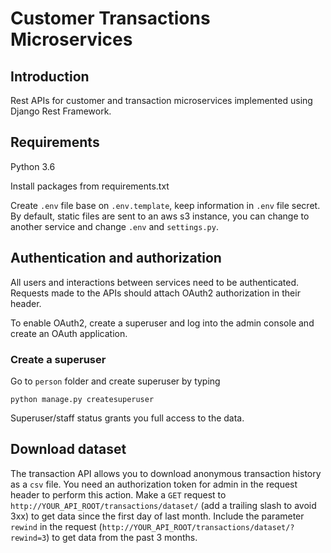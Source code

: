 # Customer Transactions Microservices

## Introduction
Rest APIs for customer and transaction microservices implemented using
Django Rest Framework.

## Requirements
Python 3.6

Install packages from requirements.txt

Create `.env` file base on `.env.template`, keep information in `.env` file secret.
By default, static files are sent to an aws s3 instance, you can change to another service and change
`.env` and `settings.py`.

## Authentication and authorization
All users and interactions between services need to be authenticated. Requests made to the APIs
should attach OAuth2 authorization in their header.

To enable OAuth2, create a superuser and log into the admin console and create an OAuth application.

### Create a superuser
Go to `person` folder and create superuser by typing
```commandline
python manage.py createsuperuser
```
Superuser/staff status grants you full access to the data.

## Download dataset
The transaction API allows you to download anonymous transaction history as a `csv` file. You need an authorization token
for admin in the request header to perform this action.
Make a `GET` request to `http://YOUR_API_ROOT/transactions/dataset/` (add a trailing slash to avoid 3xx) to get data 
since the first day of last month. Include the parameter `rewind` in the request
 (`http://YOUR_API_ROOT/transactions/dataset/?rewind=3`) to get data from the past 3 months.

